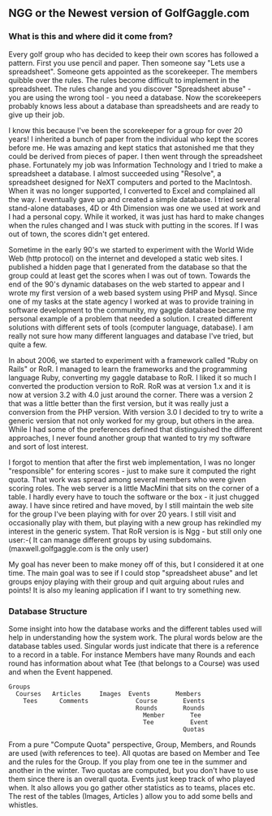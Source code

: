 
## NGG or the Newest version of GolfGaggle.com

### What is this and where did it come from?

Every golf group who has decided to keep their own scores has followed a pattern. First you use pencil and paper. Then someone say "Lets use a spreadsheet". Someone gets appointed as the scorekeeper. The members quibble over the rules. The rules become difficult to implement in the spreadsheet. The rules change and you discover "Spreadsheet abuse" - you are using the wrong tool - you need a database. Now the scorekeepers probably knows less about a database than spreadsheets and are ready to give up their job.

I know this because I've been the scorekeeper for a group for over 20 years! I inherited a bunch of paper from the individual who kept the scores before me. He was amazing and kept statics that astonished me that they could be derived from pieces of paper. I then went through the spreadsheet phase. Fortunately my job was Information Technology and I tried to make a spreadsheet a database. I almost succeeded using "Resolve", a spreadsheet designed for NeXT computers and ported to the MacIntosh. When it was no longer supported, I converted to Excel and complained all the way. I eventually gave up and created a simple database. I tried several stand-alone databases, 4D or 4th Dimension was one we used at work and I had a personal copy. While it worked, it was just has hard to make changes when the rules changed and I was stuck with putting in the scores. If I was out of town, the scores didn't get entered.

Sometime in the early 90's we started to experiment with the World Wide Web (http protocol) on the internet and developed a static web sites. I published a hidden page that I generated from the database so that the group could at least get the scores when I was out of town. Towards the end of the 90's dynamic databases on the web started to appear and I wrote my first version of a web based system using PHP and Mysql. Since one of my tasks at the state agency I worked at was to provide training in software development to the community, my gaggle database became my personal example of a problem that needed a solution. I created different solutions with different sets of tools (computer language, database). I am really not sure how many different languages and database I've tried, but quite a few.

In about 2006, we started to experiment with a framework called "Ruby on Rails" or RoR. I managed to learn the frameworks and the programming language Ruby, converting my gaggle database to RoR. I liked it so much I converted the production version to RoR. RoR was at version 1.x and it is now at version 3.2 with 4.0 just around the corner. There was a version 2 that was a little better than the first version, but it was really just a conversion from the PHP version. With version 3.0 I decided to try to write a generic version that not only worked for my group, but others in the area. While I had some of the preferences defined that distinguished the different approaches, I never found another group that wanted to try my software and sort of lost interest.

I forgot to mention that after the first web implementation, I was no longer "responsible" for entering scores - just to make sure it computed the right quota. That work was spread among several members who were given scoring roles. The web server is a little MacMini that sits on the corner of a table. I hardly every have to touch the software or the box - it just chugged away. I have since retired and have moved, by I still maintain the web site for the group I've been playing with for over 20 years. I still visit and occasionally play with them, but playing with a new group has rekindled my interest in the generic system. That RoR version is is Ngg - but still only one user:-( It can manage different groups by using subdomains. (maxwell.golfgaggle.com is the only user)

My goal has never been to make money off of this, but I considered it at one time. The main goal was to see if I could stop "spreadsheet abuse" and let groups enjoy playing with their group and quit arguing about rules and points! It is also my leaning application if I want to try something new.


### Database Structure

Some insight into how the database works and the different tables used will help in understanding how the system work. The plural words below are the database tables used. Singular words just indicate that there is a reference to a record in a table. For instance Members have many Rounds and each round has information about what Tee (that belongs to a Course) was used and when the Event happened.

    Groups
      Courses   Articles     Images  Events       Members
        Tees      Comments             Course       Events
                                       Rounds       Rounds
                                         Member       Tee
                                         Tee          Event
                                                    Quotas

From a pure "Compute Quota" perspective, Group, Members, and Rounds are used (with references to tee). All quotas are based on Member and Tee and the rules for the Group. If you play from one tee in the summer and another in the winter. Two quotas are computed, but you don't have to use them since there is an overall quota. Events just keep track of who played when. It also allows you go gather other statistics as to teams, places etc. The rest of the tables (Images, Articles ) allow you to add some bells and whistles.

 

